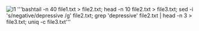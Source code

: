 ![l1](https://user-images.githubusercontent.com/84625375/157477501-4e5cd8c9-c713-49b3-80b4-e095a623b026.jpg)
'''bashtail -n 40 file1.txt > file2.txt; head -n 10 file2.txt > file3.txt; sed -i 's/negative/depressive /g' file2.txt; grep 'depressive' file2.txt | head -n 3 > file3.txt; uniq -c file3.txt'''
